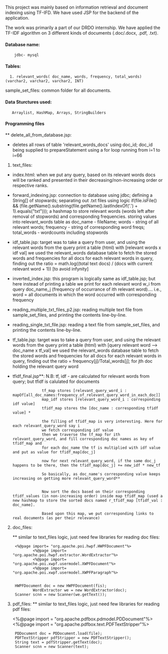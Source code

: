 This project was mainly based on information retrieval and document indexing using TF-IFD. We have used JSP for the backend of the application.

The work was primarily a part of our DRDO internship. We have applied the TF-IDF algorithm on 3 different kinds of documents (.doc/.docx, .pdf, .txt).



#### Database name: 
        jdbc- mysql

#### Tables:
      1. relevant_words( doc_name, words, frequency, total_words) (varchar2, varchar2, varchar2, INT)
sample_set_files: common folder for all documents.


#### Data Sturctures used:
       Arraylist, HashMap, Arrays, StringBuilders


#### Programming files

** delete_all_from_database.jsp:
- deletes all rows of table 'relevant_words_docs' using doc_id; doc_id being supplied to prepareStatement using a for loop running from i=1 to i=66



1. text_files:

- index.html: when we put any query, based on its relevant words docs will be ranked and presented in their decreasing/non-increasing order or respective ranks.

- forward_indexing.jsp: connection to database using jdbc; 
                        defining a String[] of stopwards; 
                        separating out .txt files using logic 
	                           if(file.isFile() && (file.getName().substring(file.getName().lastIndexOf('.') + 1).equals("txt")));
                        a hashmap to store relevant words (words left after removal of stopwords) and corresponding frequencies.
                        storing values into relevant_words table as
                                   doc_name - fileName; words - string of all relevant words; frequency - string of corresponding word freqs; total_words - wordcounts including stopwords

- idf_table.jsp:   target was to take a query from user, and using the relevant words from the query print a table (html) with [relevant words x  idf val]
                   we used the relevant_words database table to fetch the stored words and frequencies for all docs
                   for each relevant words in query, 
                      finding out the ratio = math.log((total text docs) / (docs with current relevant word + 1)) [to avoid infynity]


- inverted_index.jsp: this program is logically same as idf_table.jsp; but here instead of printing a table we print for each relevant word w_i from query
                       doc_name_j (frequency of occurrance of ith relevant word).... 
                       i.e., word = all documents in which the word occurred with corresponding frequency


- reading_multiple_txt_files_p2.jsp: reading multiple text file from sample_set_files, and printing the contents line-by-line.


- reading_single_txt_file.jsp: reading a text file from sample_set_files, and printing the contents line-by-line.


- tf_table.jsp: target was to take a query from user, and using the relevant words from the query print a table (html) with [query relevant word --> doc_name x tf_val]
                   we used the relevant_words database table to fetch the stored words and frequencies for all docs
                   for each relevant words in query, 
                        finding out the ratio = frequency[j]/Total_words[j]; for jth doc holding the relevant query word


- tfidf_final.jsp**:
                   N.B: tf, idf - are calculated for relevant words from query; but tfidf is calulated for documents

                   tf_map stores [relevant_query_word_i : mapOf[all_doc_names:frequency_of_relevant_query_word_in_each_doc]]
                   map_idf stores [relevant_query_word_i : corresponding idf value]
                   tfidf_map stores the [doc_name : corresponding tfidf value] *
                   
                   the filling of tfidf_map is very interesting. Here for each relevant_query_word say i
                   we fetch corresponding idf value
                   then we traverse the tf_map for ith relevant_query_word, and fill corresponding doc names as key of tfidf_map and 
                   for each doc_name the tf is multiplied with idf value and put as value for tfidf_map[doc_j]

                   now for next relevant_query_word, if the same doc_j happens to be there, then the tfidf_map[doc_j] += new_idf * new_tf

                   So basically, as doc_name's corresponding value keeps increasing on getting more relevant_query_word**


                   Now sort the docs based on their corresponding tfidf_values (in non-increasing order) inside map tfidf_map (used a new hashmap to store the sorted docs named r_tfidf_map [tfidf_val : doc_name]. 

                   Based upon this map, we put corresponding links to real documents (as per their relevance)




2. doc_files:
	
	** similar to text_files logic, just need few libraries for reading doc files:

		<%@page import= "org.apache.poi.hwpf.HWPFDocument"%>
                <%@page import= "org.apache.poi.hwpf.extractor.WordExtractor"%>
                <%@page import= "org.apache.poi.xwpf.usermodel.XWPFDocument"%>
                <%@page import= "org.apache.poi.xwpf.usermodel.XWPFParagraph"%>


		HWPFDocument doc = new HWPFDocument(fis);
            	WordExtractor we = new WordExtractor(doc);
		Scanner scnn = new Scanner(we.getText());




3. pdf_files:
	** similar to text_files logic, just need few libraries for reading pdf files:

	<%@page import = "org.apache.pdfbox.pdmodel.PDDocument"%>
        <%@page import = "org.apache.pdfbox.text.PDFTextStripper"%>

        					 
        PDDocument doc = PDDocument.load(file);
        PDFTextStripper pdfStripper = new PDFTextStripper();
        String text = pdfStripper.getText(doc);
        Scanner scnn = new Scanner(text);



